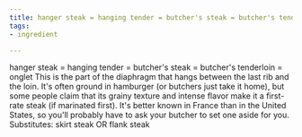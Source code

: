 ```yaml
---
title: hanger steak = hanging tender = butcher's steak = butcher's tenderloin = onglet
tags:
- ingredient

---
```

hanger steak = hanging tender = butcher's steak = butcher's tenderloin = onglet This is the part of the diaphragm that hangs between the last rib and the loin. It's often ground in hamburger (or butchers just take it home), but some people claim that its grainy texture and intense flavor make it a first-rate steak (if marinated first). It's better known in France than in the United States, so you'll probably have to ask your butcher to set one aside for you. Substitutes: skirt steak OR flank steak
